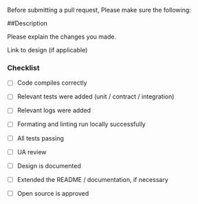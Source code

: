 Before submitting a pull request, 
Please make sure the following:

##Description

Please explain the changes you made.

Link to design (if applicable)

### Checklist
- [ ] Code compiles correctly
- [ ] Relevant tests were added (unit / contract / integration)
- [ ] Relevant logs were added
- [ ] Formating and linting run locally successfully
- [ ] All tests passing
- [ ] UA review
- [ ] Design is documented
- [ ] Extended the README / documentation, if necessary
- [ ] Open source is approved



